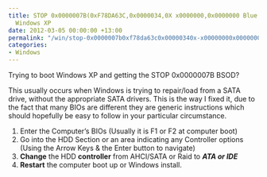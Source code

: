 ```yaml
---
title: STOP 0x0000007B(0xF78DA63C,0x0000034,0X x0000000,0x0000000 Blue Screen of Death
  Windows XP
date: 2012-03-05 00:00:00 +13:00
permalink: "/win/stop-0x0000007b0xf78da63c0x00000340x-x00000000x0000000-blue-screen-of-death-windows-xp/"
categories:
- Windows
---
```


Trying to boot Windows XP and getting the STOP 0x0000007B BSOD?

This usually occurs when Windows is trying to repair/load from a SATA drive, without the appropriate SATA drivers. This is the way I fixed it, due to the fact that many BIOs are different they are generic instructions which should hopefully be easy to follow in your particular circumstance.

  1. Enter the Computer&#8217;s BIOs (Usually it is F1 or F2 at computer boot)
  2. Go into the HDD Section or an area indicating any Controller options (Using the Arrow Keys & the Enter button to navigate)
  3. **Change** the HDD **controller** from AHCI/SATA or Raid to **_ATA or IDE_**
  4. **Restart** the computer boot up or Windows install.
